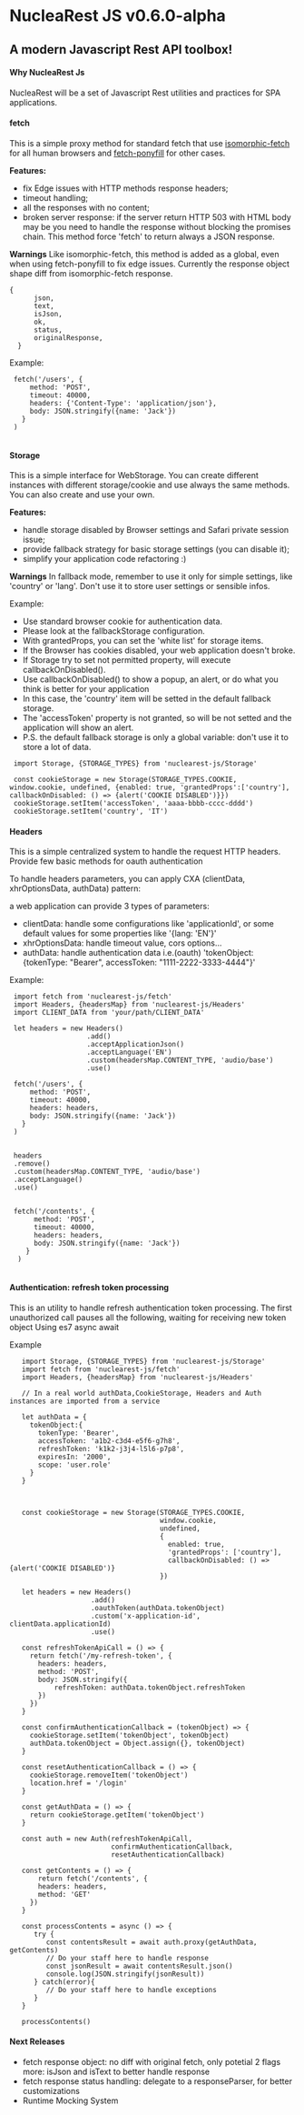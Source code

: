NucleaRest JS v0.6.0-alpha
===================


A modern Javascript Rest API toolbox!
----------


#### Why NucleaRest Js

NucleaRest will be a set of Javascript Rest utilities and practices for SPA applications.

#### fetch


 This is a simple proxy method for standard fetch that use [isomorphic-fetch](https://github.com/matthew-andrews/isomorphic-fetch)
 for all human browsers and [fetch-ponyfill](https://github.com/qubyte/fetch-ponyfill) for other cases.


 **Features:**
- fix Edge issues with HTTP methods response headers;
- timeout handling;
- all the responses with no content;
- broken server response: if the server return HTTP 503 with HTML body may be you need to handle the response without blocking the promises chain. This method force 'fetch'
   to return always a JSON response.


**Warnings**
Like isomorphic-fetch, this method is added as a global, even when using fetch-ponyfill to fix edge issues.
Currently the response object shape diff from isomorphic-fetch response.

```
{
      json,
      text,
      isJson,
      ok,
      status,
      originalResponse,
  }

```

Example:

```
 fetch('/users', {
     method: 'POST',
     timeout: 40000,
     headers: {'Content-Type': 'application/json'},
     body: JSON.stringify({name: 'Jack'})
   }
 )


```

#### Storage

This is a simple interface for WebStorage. You can create different instances with different storage/cookie and use always the same methods.
You can also create and use your own.

 **Features:**

 - handle storage disabled by Browser settings and Safari private session issue;
 - provide fallback strategy for basic storage settings (you can disable it);
 - simplify your application code refactoring :)    


 **Warnings**
 In fallback mode, remember to use it only for simple settings, like 'country' or 'lang'. Don't use it to store user settings or sensible infos.


 Example:

 - Use standard browser cookie for authentication data.
 - Please look at the fallbackStorage configuration.
 - With grantedProps, you can set the 'white list' for storage items.
 - If the Browser has cookies disabled, your web application doesn't broke.
 - If Storage try to set not permitted property, will execute callbackOnDisabled().
 - Use callbackOnDisabled() to show a popup, an alert, or do what you think is better for your application
 - In this case, the 'country' item will be setted in the default fallback storage.
 - The 'accessToken' property is not granted, so will be not setted and the application will show an alert.
 - P.S. the default fallback storage is only a global variable: don't use it to store a lot of data.              

 ```
  import Storage, {STORAGE_TYPES} from 'nuclearest-js/Storage'

  const cookieStorage = new Storage(STORAGE_TYPES.COOKIE, window.cookie, undefined, {enabled: true, 'grantedProps':['country'], callbackOnDisabled: () => {alert('COOKIE DISABLED')}})
  cookieStorage.setItem('accessToken', 'aaaa-bbbb-cccc-dddd')
  cookieStorage.setItem('country', 'IT')

 ```


#### Headers

This is a simple centralized system to handle the request HTTP headers. Provide few basic methods for oauth authentication

To handle headers parameters, you can apply CXA (clientData, xhrOptionsData, authData) pattern:

a web application can provide 3 types of parameters:

  - clientData: handle some configurations like 'applicationId', or some default values for some properties like '{lang: 'EN'}'
  - xhrOptionsData: handle timeout value, cors options...
  - authData: handle authentication data i.e.(oauth) 'tokenObject: {tokenType: "Bearer", accessToken: "1111-2222-3333-4444"}'


Example:



```
 import fetch from 'nuclearest-js/fetch'
 import Headers, {headersMap} from 'nuclearest-js/Headers'
 import CLIENT_DATA from 'your/path/CLIENT_DATA'

 let headers = new Headers()
                   .add()
                   .acceptApplicationJson()
                   .acceptLanguage('EN')
                   .custom(headersMap.CONTENT_TYPE, 'audio/base')
                   .use()

 fetch('/users', {
     method: 'POST',
     timeout: 40000,
     headers: headers,
     body: JSON.stringify({name: 'Jack'})
   }
 )


 headers
 .remove()
 .custom(headersMap.CONTENT_TYPE, 'audio/base')
 .acceptLanguage()
 .use()


 fetch('/contents', {
      method: 'POST',
      timeout: 40000,
      headers: headers,
      body: JSON.stringify({name: 'Jack'})
    }
  )


```


#### Authentication: refresh token processing

This is an utility to handle refresh authentication token processing.
The first unauthorized call pauses all the following, waiting for receiving new token object
Using es7 async await

Example

```
   import Storage, {STORAGE_TYPES} from 'nuclearest-js/Storage'
   import fetch from 'nuclearest-js/fetch'
   import Headers, {headersMap} from 'nuclearest-js/Headers'

   // In a real world authData,CookieStorage, Headers and Auth instances are imported from a service

   let authData = {
     tokenObject:{
       tokenType: 'Bearer',
       accessToken: 'a1b2-c3d4-e5f6-g7h8',
       refreshToken: 'k1k2-j3j4-l5l6-p7p8',
       expiresIn: '2000',
       scope: 'user.role'
     }
   }



   const cookieStorage = new Storage(STORAGE_TYPES.COOKIE,
                                     window.cookie,
                                     undefined,
                                     {
                                       enabled: true,
                                       'grantedProps': ['country'],
                                       callbackOnDisabled: () => {alert('COOKIE DISABLED')}
                                     })

   let headers = new Headers()
                    .add()
                    .oauthToken(authData.tokenObject)
                    .custom('x-application-id', clientData.applicationId)
                    .use()

   const refreshTokenApiCall = () => {
     return fetch('/my-refresh-token', {
       headers: headers,
       method: 'POST',
       body: JSON.stringify({
           refreshToken: authData.tokenObject.refreshToken
       })
     })
   }

   const confirmAuthenticationCallback = (tokenObject) => {
     cookieStorage.setItem('tokenObject', tokenObject)
     authData.tokenObject = Object.assign({}, tokenObject)
   }

   const resetAuthenticationCallback = () => {
     cookieStorage.removeItem('tokenObject')
     location.href = '/login'
   }

   const getAuthData = () => {
     return cookieStorage.getItem('tokenObject')
   }

   const auth = new Auth(refreshTokenApiCall,
                         confirmAuthenticationCallback,
                         resetAuthenticationCallback)

   const getContents = () => {
       return fetch('/contents', {
       headers: headers,
       method: 'GET'
     })
   }

   const processContents = async () => {
      try {
         const contentsResult = await auth.proxy(getAuthData, getContents)
         // Do your staff here to handle response
         const jsonResult = await contentsResult.json()
         console.log(JSON.stringify(jsonResult))
      } catch(error){
         // Do your staff here to handle exceptions
      }
   }

   processContents()

```



#### Next Releases
- fetch response object: no diff with original fetch, only potetial 2 flags more: isJson and isText to better handle response
- fetch response status handling: delegate to a responseParser, for better customizations   
- Runtime Mocking System
